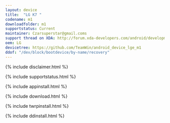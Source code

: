 ```yaml
---
layout: device
title:  "LG K7 "
codename: m1
downloadfolder: m1
supportstatus: Current
maintainer: Czarsuperstar@gmail.coms
support thread on XDA: http://forum.xda-developers.com/android/development/twrp-m1-lg-k7-t3462130
oem: LG
devicetree: https://github.com/TeamWin/android_device_lge_m1
ddof: "/dev/block/bootdevice/by-name/recovery"
---
```


{% include disclaimer.html %}

{% include supportstatus.html %}

{% include appinstall.html %}

{% include download.html %}

{% include twrpinstall.html %}

{% include ddinstall.html %}
